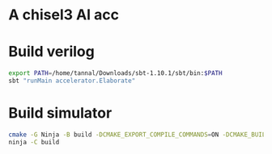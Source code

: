 # A chisel3 AI acc 


# Build verilog

```bash
export PATH=/home/tannal/Downloads/sbt-1.10.1/sbt/bin:$PATH
sbt "runMain accelerator.Elaborate"
```

# Build simulator

```bash
cmake -G Ninja -B build -DCMAKE_EXPORT_COMPILE_COMMANDS=ON -DCMAKE_BUILD_TYPE='Debug'
ninja -C build
```